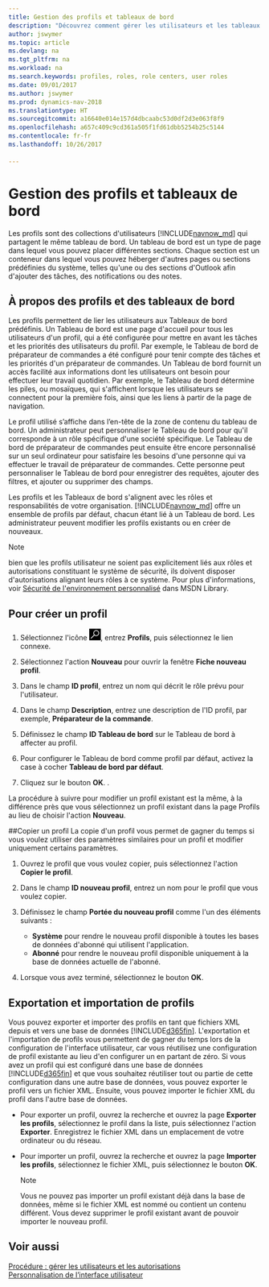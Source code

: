 ```yaml
---
title: Gestion des profils et tableaux de bord
description: "Découvrez comment gérer les utilisateurs et les tableaux de bord dans Dynamics NAV."
author: jswymer
ms.topic: article
ms.devlang: na
ms.tgt_pltfrm: na
ms.workload: na
ms.search.keywords: profiles, roles, role centers, user roles
ms.date: 09/01/2017
ms.author: jswymer
ms.prod: dynamics-nav-2018
ms.translationtype: HT
ms.sourcegitcommit: a16640e014e157d4dbcaabc53d0df2d3e063f8f9
ms.openlocfilehash: a657c409c9cd361a505f1fd61dbb5254b25c5144
ms.contentlocale: fr-fr
ms.lasthandoff: 10/26/2017

---
```

# <a name="managing-profiles-and-role-centers"></a>Gestion des profils et tableaux de bord
Les profils sont des collections d'utilisateurs [!INCLUDE[navnow_md](includes/navnow_md.md)] qui partagent le même tableau de bord. Un tableau de bord est un type de page dans lequel vous pouvez placer différentes sections. Chaque section est un conteneur dans lequel vous pouvez héberger d'autres pages ou sections prédéfinies du système, telles qu'une ou des sections d'Outlook afin d'ajouter des tâches, des notifications ou des notes.  

## <a name="about-profiles-and-role-centers"></a>À propos des profils et des tableaux de bord
Les profils permettent de lier les utilisateurs aux Tableaux de bord prédéfinis. Un Tableau de bord est une page d'accueil pour tous les utilisateurs d'un profil, qui a été configurée pour mettre en avant les tâches et les priorités des utilisateurs du profil. Par exemple, le Tableau de bord de préparateur de commandes a été configuré pour tenir compte des tâches et les priorités d'un préparateur de commandes. Un Tableau de bord fournit un accès facilité aux informations dont les utilisateurs ont besoin pour effectuer leur travail quotidien. Par exemple, le Tableau de bord détermine les piles, ou mosaïques, qui s'affichent lorsque les utilisateurs se connectent pour la première fois, ainsi que les liens à partir de la page de navigation.

Le profil utilisé s’affiche dans l’en-tête de la zone de contenu du tableau de bord. Un administrateur peut personnaliser le Tableau de bord pour qu'il corresponde à un rôle spécifique d'une société spécifique. Le Tableau de bord de préparateur de commandes peut ensuite être encore personnalisé sur un seul ordinateur pour satisfaire les besoins d'une personne qui va effectuer le travail de préparateur de commandes. Cette personne peut personnaliser le Tableau de bord pour enregistrer des requêtes, ajouter des filtres, et ajouter ou supprimer des champs.

Les profils et les Tableaux de bord s'alignent avec les rôles et responsabilités de votre organisation. [!INCLUDE[navnow_md](includes/navnow_md.md)] offre un ensemble de profils par défaut, chacun étant lié à un Tableau de bord. Les administrateur peuvent modifier les profils existants ou en créer de nouveaux.  

> [!NOTE]  
>  bien que les profils utilisateur ne soient pas explicitement liés aux rôles et autorisations constituant le système de sécurité, ils doivent disposer d'autorisations alignant leurs rôles à ce système. Pour plus d'informations, voir [Sécurité de l'environnement personnalisé](http://go.microsoft.com/fwlink?LinkId=147633) dans MSDN Library.

## <a name="to-create-a-profile"></a>Pour créer un profil
1.  Sélectionnez l'icône ![Page ou état pour la recherche](media/ui-search/search_small.png "Page ou état pour la recherche"), entrez **Profils**, puis sélectionnez le lien connexe.  

2.  Sélectionnez l'action **Nouveau** pour ouvrir la fenêtre **Fiche nouveau profil**.  

3.  Dans le champ **ID profil**, entrez un nom qui décrit le rôle prévu pour l'utilisateur.  

4.  Dans le champ **Description**, entrez une description de l'ID profil, par exemple, **Préparateur de la commande**.  

5.  Définissez le champ **ID Tableau de bord** sur le Tableau de bord à affecter au profil.  

6.  Pour configurer le Tableau de bord comme profil par défaut, activez la case à cocher **Tableau de bord par défaut**.  

7.  Cliquez sur le bouton **OK**. .  

La procédure à suivre pour modifier un profil existant est la même, à la différence près que vous sélectionnez un profil existant dans la page Profils au lieu de choisir l'action **Nouveau**.  


##<a name="copying-a-profile"></a>Copier un profil
La copie d'un profil vous permet de gagner du temps si vous voulez utiliser des paramètres similaires pour un profil et modifier uniquement certains paramètres.

1.  Ouvrez le profil que vous voulez copier, puis sélectionnez l'action **Copier le profil**.

2.  Dans le champ **ID nouveau profil**, entrez un nom pour le profil que vous voulez copier.

3.  Définissez le champ **Portée du nouveau profil** comme l'un des éléments suivants :

    - **Système** pour rendre le nouveau profil disponible à toutes les bases de données d'abonné qui utilisent l'application.
    - **Abonné** pour rendre le nouveau profil disponible uniquement à la base de données actuelle de l'abonné.
4. Lorsque vous avez terminé, sélectionnez le bouton **OK**.

## <a name="ExportImportProfile"></a>Exportation et importation de profils

Vous pouvez exporter et importer des profils en tant que fichiers XML depuis et vers une base de données [!INCLUDE[d365fin](includes/d365fin_md.md)]. L'exportation et l'importation de profils vous permettent de gagner du temps lors de la configuration de l'interface utilisateur, car vous réutilisez une configuration de profil existante au lieu d'en configurer un en partant de zéro. Si vous avez un profil qui est configuré dans une base de données [!INCLUDE[d365fin](includes/d365fin_md.md)] et que vous souhaitez réutiliser tout ou partie de cette configuration dans une autre base de données, vous pouvez exporter le profil vers un fichier XML. Ensuite, vous pouvez importer le fichier XML du profil dans l'autre base de données.

-   Pour exporter un profil, ouvrez la recherche et ouvrez la page **Exporter les profils**, sélectionnez le profil dans la liste, puis sélectionnez l'action **Exporter**. Enregistrez le fichier XML dans un emplacement de votre ordinateur ou du réseau.

-   Pour importer un profil, ouvrez la recherche et ouvrez la page **Importer les profils**, sélectionnez le fichier XML, puis sélectionnez le bouton **OK**.

    > [!NOTE]  
    >  Vous ne pouvez pas importer un profil existant déjà dans la base de données, même si le fichier XML est nommé ou contient un contenu différent. Vous devez supprimer le profil existant avant de pouvoir importer le nouveau profil.



## <a name="see-also"></a>Voir aussi  
[Procédure : gérer les utilisateurs et les autorisations](ui-how-users-permissions.md)  
[Personnalisation de l’interface utilisateur](ui-customizing-overview.md)   
<!--[Security Overview](../Security%20Overview.md)-->

